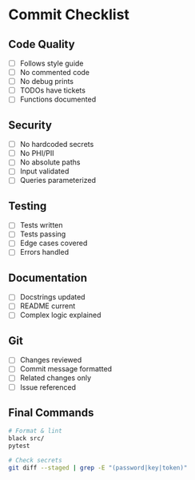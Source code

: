 # Commit Checklist

## Code Quality
- [ ] Follows style guide
- [ ] No commented code
- [ ] No debug prints
- [ ] TODOs have tickets
- [ ] Functions documented

## Security
- [ ] No hardcoded secrets
- [ ] No PHI/PII
- [ ] No absolute paths
- [ ] Input validated
- [ ] Queries parameterized

## Testing
- [ ] Tests written
- [ ] Tests passing
- [ ] Edge cases covered
- [ ] Errors handled

## Documentation
- [ ] Docstrings updated
- [ ] README current
- [ ] Complex logic explained

## Git
- [ ] Changes reviewed
- [ ] Commit message formatted
- [ ] Related changes only
- [ ] Issue referenced

## Final Commands
```bash
# Format & lint
black src/
pytest

# Check secrets
git diff --staged | grep -E "(password|key|token)"
```